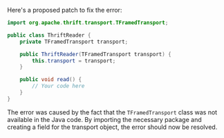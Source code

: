 Here's a proposed patch to fix the error:
```java
import org.apache.thrift.transport.TFramedTransport;

public class ThriftReader {
    private TFramedTransport transport;

    public ThriftReader(TFramedTransport transport) {
        this.transport = transport;
    }

    public void read() {
        // Your code here
    }
}
```
The error was caused by the fact that the `TFramedTransport` class was not available in the Java code. By importing the necessary package and creating a field for the transport object, the error should now be resolved.